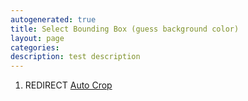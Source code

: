 ```yaml
---
autogenerated: true
title: Select Bounding Box (guess background color)
layout: page
categories: 
description: test description
---
```


1.  REDIRECT [Auto Crop](Auto_Crop)
